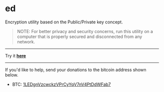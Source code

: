 # ed

Encryption utility based on the Public/Private key concept.

> NOTE: For better privacy and security concerns, run this utility on a computer that is properly secured and disconnected from any network.

---

Try it __[here][github pages]__

---

If you'd like to help, send your donations to the bitcoin address shown below.

* BTC: [1LEDgnVzcwckzVPrCyYqV7nV4PtDdWFab7][bitcoin address]

[bitcoin address]: bitcoin:1LEDgnVzcwckzVPrCyYqV7nV4PtDdWFab7
[github pages]: https://jkralik1.github.io/ed/
